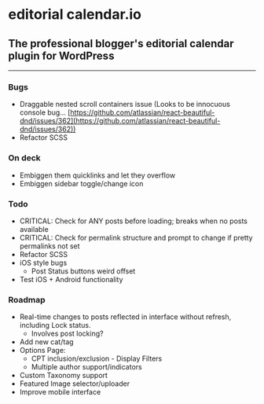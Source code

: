 # editorial calendar.io

<!-- [![Known Vulnerabilities](https://snyk.io/test/github/roundhousedesigns/calendario/badge.svg)](https://snyk.io/test/github/roundhousedesigns/calendario)
[![DeepScan grade](https://deepscan.io/api/teams/14424/projects/17809/branches/421337/badge/grade.svg)](https://deepscan.io/dashboard#view=project&tid=14424&pid=17809&bid=421337)
[![Codacy Badge](https://app.codacy.com/project/badge/Grade/30d73f826c774f6ba8437003efef22b2)](https://www.codacy.com/gh/roundhousedesigns/calendario/dashboard?utm_source=github.com&amp;utm_medium=referral&amp;utm_content=roundhousedesigns/calendario&amp;utm_campaign=Badge_Grade) -->

## The professional blogger's editorial calendar plugin for WordPress

---

### Bugs

- Draggable nested scroll containers issue (Looks to be innocuous console bug... [https://github.com/atlassian/react-beautiful-dnd/issues/362](https://github.com/atlassian/react-beautiful-dnd/issues/362))
- Refactor SCSS

### On deck

- Embiggen them quicklinks and let they overflow
- Embiggen sidebar toggle/change icon

### Todo

- CRITICAL: Check for ANY posts before loading; breaks when no posts available
- CRITICAL: Check for permalink structure and prompt to change if pretty permalinks not set
- Refactor SCSS
- iOS style bugs
  - Post Status buttons weird offset
- Test iOS + Android functionality

### Roadmap

- Real-time changes to posts reflected in interface without refresh, including Lock status.
  - Involves post locking?
- Add new cat/tag
- Options Page:
  - CPT inclusion/exclusion - Display Filters
  - Multiple author support/indicators
- Custom Taxonomy support
- Featured Image selector/uploader
- Improve mobile interface
